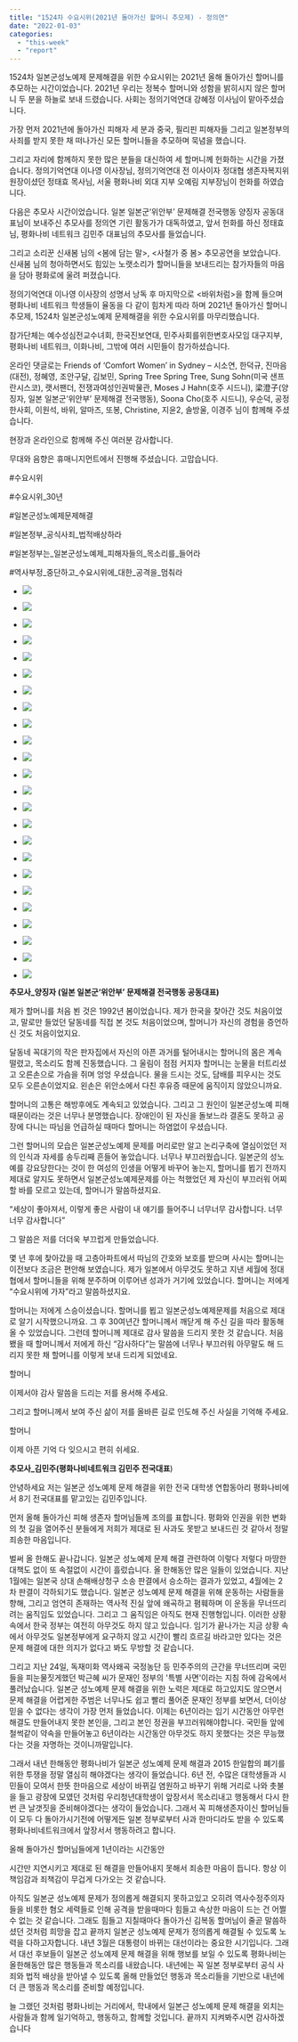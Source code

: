 ```yaml
---
title: "1524차 수요시위(2021년 돌아가신 할머니 추모제) - 정의연"
date: "2022-01-03"
categories: 
  - "this-week"
  - "report"
---
```


1524차 일본군성노예제 문제해결을 위한 수요시위는 2021년 올해 돌아가신 할머니를 추모하는 시간이었습니다. 2021년 우리는 정복수 할머니와 성함을 밝히시지 않은 할머니 두 분을 하늘로 보내 드렸습니다. 사회는 정의기억연대 강혜정 이사님이 맡아주셨습니다.

가장 먼저 2021년에 돌아가신 피해자 세 분과 중국, 필리핀 피해자들 그리고 일본정부의 사죄를 받지 못한 채 떠나가신 모든 할머니들을 추모하며 묵념을 했습니다.

그리고 자리에 함께하지 못한 많은 분들을 대신하여 세 할머니께 헌화하는 시간을 가졌습니다. 정의기억연대 이나영 이사장님, 정의기억연대 전 이사이자 정대협 생존자복지위원장이셨던 정태효 목사님, 서울 평화나비 외대 지부 오예림 지부장님이 헌화를 하였습니다.

다음은 추모사 시간이었습니다. 일본 일본군‘위안부’ 문제해결 전국행동 양징자 공동대표님이 보내주신 추모사를 정의연 기린 활동가가 대독하였고, 앞서 헌화를 하신 정태효 님, 평화나비 네트워크 김민주 대표님의 추모사를 들었습니다.

그리고 소리꾼 신새봄 님의 <봄에 담는 말>, <사철가 중 봄> 추모공연을 보았습니다. 신새봄 님의 청아하면서도 힘있는 노랫소리가 할머니들을 보내드리는 참가자들의 마음을 담아 평화로에 울려 퍼졌습니다.

정의기억연대 이나영 이사장의 성명서 낭독 후 마지막으로 <바위처럼>을 함께 들으며 평화나비 네트워크 학생들이 율동을 다 같이 힘차게 따라 하며 2021년 돌아가신 할머니 추모제, 1524차 일본군성노예제 문제해결을 위한 수요시위를 마무리했습니다.

참가단체는 예수성심전교수녀회, 한국진보연대, 민주사회를위한변호사모임 대구지부, 평화나비 네트워크, 이화나비, 그밖에 여러 시민들이 참가하셨습니다.

온라인 댓글로는 Friends of ‘Comfort Women’ in Sydney – 시소연, 한덕규, 진마음(대전), 정혜영, 조안구달, 김보민, Spring Tree Spring Tree, Sung Sohn(​미국 샌프란시스코), 랫서팬더, 전쟁과여성인권박물관, Moses J Hahn(호주 시드니), 梁澄子(양징자, 일본 일본군‘위안부’ 문제해결 전국행동), Soona Cho(호주 ​시드니), 우순덕, 공정한사회, 이원석, 바위, 알마즈, 또봉, Christine, 지윤2, 솔방울, 이경주 님이 함께해 주셨습니다.

현장과 온라인으로 함께해 주신 여러분 감사합니다.

무대와 음향은 휴매니지먼트에서 진행해 주셨습니다. 고맙습니다.

#수요시위

#수요시위\_30년

#일본군성노예제문제해결

#일본정부\_공식사죄\_법적배상하라

#일본정부는\_일본군성노예제\_피해자들의\_목소리를\_들어라

#역사부정\_중단하고\_수요시위에\_대한\_공격을\_멈춰라

- ![](https://womenandwar.net/kr/wp-content/uploads/2022/01/크기변환IMG_9748.jpg)
    
- ![](https://womenandwar.net/kr/wp-content/uploads/2022/01/크기변환IMG_9782.jpg)
    
- ![](https://womenandwar.net/kr/wp-content/uploads/2022/01/크기변환IMG_9799.jpg)
    
- ![](https://womenandwar.net/kr/wp-content/uploads/2022/01/크기변환IMG_9804.jpg)
    
- ![](https://womenandwar.net/kr/wp-content/uploads/2022/01/크기변환IMG_9810.jpg)
    
- ![](https://womenandwar.net/kr/wp-content/uploads/2022/01/크기변환IMG_9812.jpg)
    
- ![](https://womenandwar.net/kr/wp-content/uploads/2022/01/크기변환IMG_9821.jpg)
    
- ![](https://womenandwar.net/kr/wp-content/uploads/2022/01/크기변환IMG_9825.jpg)
    
- ![](https://womenandwar.net/kr/wp-content/uploads/2022/01/크기변환IMG_9831.jpg)
    
- ![](https://womenandwar.net/kr/wp-content/uploads/2022/01/크기변환IMG_9861.jpg)
    
- ![](https://womenandwar.net/kr/wp-content/uploads/2022/01/크기변환IMG_9875.jpg)
    
- ![](https://womenandwar.net/kr/wp-content/uploads/2022/01/크기변환IMG_9880.jpg)
    
- ![](https://womenandwar.net/kr/wp-content/uploads/2022/01/크기변환IMG_9885.jpg)
    
- ![](https://womenandwar.net/kr/wp-content/uploads/2022/01/크기변환IMG_9916.jpg)
    
- ![](https://womenandwar.net/kr/wp-content/uploads/2022/01/크기변환IMG_9931.jpg)
    
- ![](https://womenandwar.net/kr/wp-content/uploads/2022/01/크기변환IMG_9937.jpg)
    
- ![](https://womenandwar.net/kr/wp-content/uploads/2022/01/크기변환IMG_9947.jpg)
    
- ![](https://womenandwar.net/kr/wp-content/uploads/2022/01/크기변환IMG_9953.jpg)
    
- ![](https://womenandwar.net/kr/wp-content/uploads/2022/01/크기변환IMG_9955.jpg)
    
- ![](https://womenandwar.net/kr/wp-content/uploads/2022/01/크기변환IMG_9957.jpg)
    
- ![](https://womenandwar.net/kr/wp-content/uploads/2022/01/크기변환IMG_9962.jpg)
    
- ![](https://womenandwar.net/kr/wp-content/uploads/2022/01/크기변환IMG_9970.jpg)
    
- ![](https://womenandwar.net/kr/wp-content/uploads/2022/01/크기변환IMG_9978.jpg)
    
- ![](https://womenandwar.net/kr/wp-content/uploads/2022/01/크기변환IMG_9985.jpg)
    

**추모사\_양징자 (일본 일본군‘위안부’ 문제해결 전국행동 공동대표)**

제가 할머니를 처음 뵌 것은 1992년 봄이었습니다. 제가 한국을 찾아간 것도 처음이었고, 말로만 들었던 달동네를 직접 본 것도 처음이었으며, 할머니가 자신의 경험을 증언하신 것도 처음이었지요.

달동네 꼭대기의 작은 판자집에서 자신의 아픈 과거를 털어내시는 할머니의 몸은 계속 떨렸고, 목소리도 함께 진동했습니다. 그 울림이 점점 커지자 할머니는 눈물을 터트리셨고 오른손으로 가슴을 쥐며 엉엉 우셨습니다. 물을 드시는 것도, 담배를 피우시는 것도 모두 오른손이었지요. 왼손은 위안소에서 다친 후유증 때문에 움직이지 않았으니까요.

할머니의 고통은 해방후에도 계속되고 있었습니다. 그리고 그 원인이 일본군성노예 피해 때문이라는 것은 너무나 분명했습니다. 장애인이 된 자신을 돌보느라 결혼도 못하고 공장에 다니는 따님을 언급하실 때마다 할머니는 하염없이 우셨습니다.

그런 할머니의 모습은 일본군성노예제 문제를 머리로만 알고 논리구축에 열심이었던 저의 인식과 자세를 송두리째 흔들어 놓았습니다. 너무나 부끄러웠습니다. 일본군의 성노예를 강요당한다는 것이 한 여성의 인생을 어떻게 바꾸어 놓는지, 할머니를 뵙기 전까지 제대로 알지도 못하면서 일본군성노예제문제를 아는 척했었던 제 자신이 부끄러워 어찌할 바를 모르고 있는데, 할머니가 말씀하셨지요.

“세상이 좋아져서, 이렇게 좋은 사람이 내 얘기를 들어주니 너무너무 감사합니다. 너무너무 감사합니다”

그 말씀은 저를 더더욱 부끄럽게 만들었습니다.

몇 년 후에 찾아갔을 때 고층아파트에서 따님의 간호와 보호를 받으며 사시는 할머니는 이전보다 조금은 편안해 보였습니다. 제가 일본에서 아무것도 못하고 지낸 세월에 정대협에서 할머니들을 위해 분주하며 이루어낸 성과가 거기에 있었습니다. 할머니는 저에게 “수요시위에 가자”라고 말씀하셨지요.

할머니는 저에게 스승이셨습니다. 할머니를 뵙고 일본군성노예제문제를 처음으로 제대로 알기 시작했으니까요. 그 후 30여년간 할머니께서 깨닫게 해 주신 길을 따라 활동해 올 수 있었습니다. 그런데 할머니께 제대로 감사 말씀을 드리지 못한 것 같습니다. 처음 뵀을 때 할머니께서 저에게 하신 “감사하다”는 말씀에 너무나 부끄러워 아무말도 해 드리지 못한 채 할머니를 이렇게 보내 드리게 되었네요.

할머니

이제서야 감사 말씀을 드리는 저를 용서해 주세요.

그리고 할머니께서 보여 주신 삶이 저를 올바른 길로 인도해 주신 사실을 기억해 주세요.

할머니

이제 아픈 기억 다 잊으시고 편히 쉬세요.

**추모사\_김민주(평화나비네트워크 김민주 전국대표**)

안녕하세요 저는 일본군 성노예제 문제 해결을 위한 전국 대학생 연합동아리 평화나비에서 8기 전국대표를 맡고있는 김민주입니다.

먼저 올해 돌아가신 피해 생존자 할머님들께 조의를 표합니다. 평화와 인권을 위한 변화의 첫 길을 열어주신 분들에게 저희가 제대로 된 사과도 못받고 보내드린 것 같아서 정말 죄송한 마음입니다.

벌써 올 한해도 끝나갑니다. 일본군 성노예제 문제 해결 관련하여 이렇다 저렇다 마땅한 대책도 없이 또 속절없이 시간이 흘렀습니다. 올 한해동안 많은 일들이 있었습니다. 지난 1월에는 일본국 상대 손해배상청구 소송 판결에서 승소하는 결과가 있었고, 4월에는 2차 판결이 각하되기도 했습니다. 일본군 성노예제 문제 해결을 위해 운동하는 사람들을 향해, 그리고 엄연히 존재하는 역사적 진실 앞에 왜곡하고 폄훼하며 이 운동을 무너뜨리려는 움직임도 있었습니다. 그리고 그 움직임은 아직도 현재 진행형입니다. 이러한 상황 속에서 한국 정부는 여전히 아무것도 하지 않고 있습니다. 임기가 끝나가는 지금 상황 속에서 아무것도 일본정부에게 요구하지 않고 시간이 빨리 흐르길 바라고만 있다는 것은 문제 해결에 대한 의지가 없다고 봐도 무방할 것 같습니다.

그리고 지난 24일, 독재미화 역사왜곡 국정농단 등 민주주의의 근간을 무너뜨리며 국민들을 피눈물짓게했던 박근혜 씨가 문재인 정부의 '특별 사면'이라는 지침 하에 감옥에서 풀려났습니다. 일본군 성노예제 문제 해결을 위한 노력은 제대로 하고있지도 않으면서 문제 해결을 어렵게한 주범은 너무나도 쉽고 빨리 풀어준 문재인 정부를 보면서, 더이상 믿을 수 없다는 생각이 가장 먼저 들었습니다. 이제는 6년이라는 임기 시간동안 아무런 해결도 만들어내지 못한 본인을, 그리고 본인 정권을 부끄러워해야합니다. 국민들 앞에 철썩같이 약속을 만들어놓고 6년이라는 시간동안 아무것도 하지 못했다는 것은 무능했다는 것을 자명하는 것이니까말입니다.

그래서 내년 한해동안 평화나비가 일본군 성노예제 문제 해결과 2015 한일합의 폐기를 위한 투쟁을 정말 열심히 해야겠다는 생각이 들었습니다. 6년 전, 수많은 대학생들과 시민들이 모여서 한뜻 한마음으로 세상이 바뀌길 염원하고 바꾸기 위해 거리로 나와 촛불을 들고 광장에 모였던 것처럼 우리청년대학생이 앞장서서 목소리내고 행동해서 다시 한번 큰 날갯짓을 준비해야겠다는 생각이 들었습니다. 그래서 꼭 피해생존자이신 할머님들이 모두 다 돌아가시기전에 어떻게든 일본 정부로부터 사과 한마디라도 받을 수 있도록 평화나비네트워크에서 앞장서서 행동하려고 합니다.

올해 돌아가신 할머님들에게 1년이라는 시간동안

시간만 지연시키고 제대로 된 해결을 만들어내지 못해서 죄송한 마음이 듭니다. 항상 이 책임감과 죄책감이 무겁게 다가오는 것 같습니다.

아직도 일본군 성노예제 문제가 정의롭게 해결되지 못하고있고 오히려 역사수정주의자들을 비롯한 혐오 세력들로 인해 공격을 받을때마다 힘들고 속상한 마음이 드는 건 어쩔 수 없는 것 같습니다. 그래도 힘들고 지칠때마다 돌아가신 김복동 할머님이 줄곧 말씀하셨던 것처럼 희망을 잡고 끝까지 일본군 성노예제 문제가 정의롭게 해결될 수 있도록 노력을 다하고자합니다. 내년 3월은 대통령이 바뀌는 대선이라는 중요한 시기입니다. 그래서 대선 후보들이 일본군 성노예제 문제 해결을 위해 행보를 보일 수 있도록 평화나비는 올한해동안 많은 행동들과 목소리를 내왔습니다. 내년에는 꼭 일본 정부로부터 공식 사죄와 법적 배상을 받아낼 수 있도록 올해 만들었던 행동과 목소리들을 기반으로 내년에 더 큰 행동과 목소리를 준비할 예정입니다.

늘 그랬던 것처럼 평화나비는 거리에서, 학내에서 일본근 성노예제 문제 해결을 외치는 사람들과 함께 일기억하고, 행동하고, 함께할 것입니다. 끝까지 지켜봐주시면 감사하겠습니다
